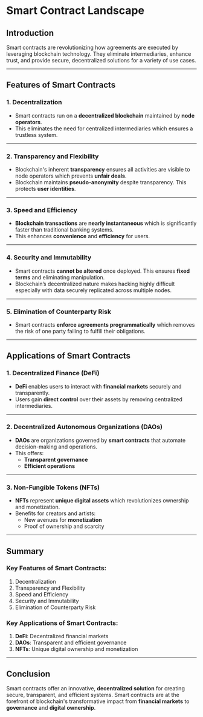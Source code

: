# **Smart Contract Landscape**

## **Introduction**  
Smart contracts are revolutionizing how agreements are executed by leveraging blockchain technology. They eliminate intermediaries, enhance trust, and provide secure, decentralized solutions for a variety of use cases.  

---

## **Features of Smart Contracts**

### **1. Decentralization**  
- Smart contracts run on a **decentralized blockchain** maintained by **node operators**.  
- This eliminates the need for centralized intermediaries which ensures a trustless system.  

---

### **2. Transparency and Flexibility**  
- Blockchain's inherent **transparency** ensures all activities are visible to node operators which prevents **unfair deals**.  
- Blockchain maintains **pseudo-anonymity** despite transparency. This protects **user identities**.

---

### **3. Speed and Efficiency**  
- **Blockchain transactions** are **nearly instantaneous** which is significantly faster than traditional banking systems.  
- This enhances **convenience** and **efficiency** for users.  

---

### **4. Security and Immutability**  
- Smart contracts **cannot be altered** once deployed. This ensures **fixed terms** and eliminating manipulation.  
- Blockchain’s decentralized nature makes hacking highly difficult especially with data securely replicated across multiple nodes.  

---

### **5. Elimination of Counterparty Risk**  
- Smart contracts **enforce agreements programmatically** which removes the risk of one party failing to fulfill their obligations.

---

## **Applications of Smart Contracts**

### **1. Decentralized Finance (DeFi)**  
- **DeFi** enables users to interact with **financial markets** securely and transparently.  
- Users gain **direct control** over their assets by removing centralized intermediaries.  

---

### **2. Decentralized Autonomous Organizations (DAOs)**  
- **DAOs** are organizations governed by **smart contracts** that automate decision-making and operations.  
- This offers:  
   - **Transparent governance**  
   - **Efficient operations**  

---

### **3. Non-Fungible Tokens (NFTs)**  
- **NFTs** represent **unique digital assets** which revolutionizes ownership and monetization.  
- Benefits for creators and artists:  
   - New avenues for **monetization**  
   - Proof of ownership and scarcity  

---

## **Summary**

### **Key Features of Smart Contracts:**  
1. Decentralization  
2. Transparency and Flexibility  
3. Speed and Efficiency  
4. Security and Immutability  
5. Elimination of Counterparty Risk  

### **Key Applications of Smart Contracts:**  
1. **DeFi**: Decentralized financial markets  
2. **DAOs**: Transparent and efficient governance  
3. **NFTs**: Unique digital ownership and monetization  

---

## **Conclusion**  
Smart contracts offer an innovative, **decentralized solution** for creating secure, transparent, and efficient systems. Smart contracts are at the forefront of blockchain's transformative impact from **financial markets** to **governance** and **digital ownership**.

